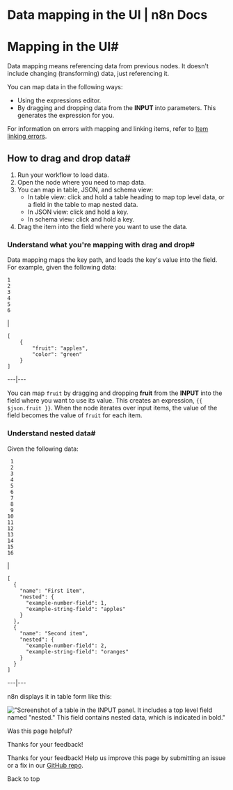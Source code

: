 # Data mapping in the UI | n8n Docs

[ ](https://github.com/n8n-io/n8n-docs/edit/main/docs/data/data-mapping/data-mapping-ui.md "Edit this page")

# Mapping in the UI#

Data mapping means referencing data from previous nodes. It doesn't include changing (transforming) data, just referencing it.

You can map data in the following ways:

  * Using the expressions editor.
  * By dragging and dropping data from the **INPUT** into parameters. This generates the expression for you.

For information on errors with mapping and linking items, refer to [Item linking errors](../data-item-linking/item-linking-errors/).

## How to drag and drop data#

  1. Run your workflow to load data.
  2. Open the node where you need to map data.
  3. You can map in table, JSON, and schema view:
     * In table view: click and hold a table heading to map top level data, or a field in the table to map nested data.
     * In JSON view: click and hold a key. 
     * In schema view: click and hold a key.
  4. Drag the item into the field where you want to use the data.

### Understand what you're mapping with drag and drop#

Data mapping maps the key path, and loads the key's value into the field. For example, given the following data:
    
    
    1
    2
    3
    4
    5
    6

| 
    
    
    [
    	{
    		"fruit": "apples",
    		"color": "green"
    	}
    ]
      
  
---|---  
  
You can map `fruit` by dragging and dropping **fruit** from the **INPUT** into the field where you want to use its value. This creates an expression, `{{ $json.fruit }}`. When the node iterates over input items, the value of the field becomes the value of `fruit` for each item.

### Understand nested data#

Given the following data:
    
    
     1
     2
     3
     4
     5
     6
     7
     8
     9
    10
    11
    12
    13
    14
    15
    16

| 
    
    
    [
      {
        "name": "First item",
        "nested": {
          "example-number-field": 1,
          "example-string-field": "apples"
        }
      },
      {
        "name": "Second item",
        "nested": {
          "example-number-field": 2,
          "example-string-field": "oranges"
        }
      }
    ]
      
  
---|---  
  
n8n displays it in table form like this:

!["Screenshot of a table in the INPUT panel. It includes a top level field named "nested." This field contains nested data, which is indicated in bold."](../../../_images/data/data-mapping/nested-data.png)

Was this page helpful? 

Thanks for your feedback! 

Thanks for your feedback! Help us improve this page by submitting an issue or a fix in our [GitHub repo](https://github.com/n8n-io/n8n-docs). 

Back to top